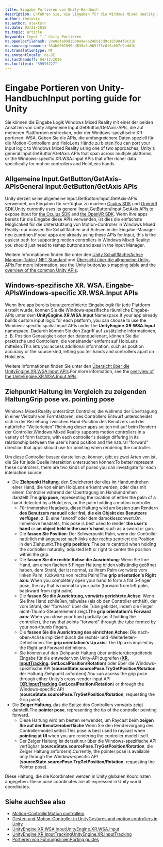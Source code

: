 ```yaml
---
title: Eingabe Portieren von Unity-Handbuch
description: Erfahren Sie, wie Eingaben für die Windows Mixed Reality in Unity behandelt.
author: thetuvix
ms.author: alexturn
ms.date: 03/21/2018
ms.topic: article
keywords: Input "," Unity Portieren
ms.openlocfilehash: 20e8efa09d20b0a9eaa246015d9c185884f9c216
ms.sourcegitcommit: 384b0087899cd835a3a965f75c6f6c607c9edd1b
ms.translationtype: MT
ms.contentlocale: de-DE
ms.lasthandoff: 04/12/2019
ms.locfileid: "59595727"
---
```

# <a name="input-porting-guide-for-unity"></a><span data-ttu-id="a1dce-104">Eingabe Portieren von Unity-Handbuch</span><span class="sxs-lookup"><span data-stu-id="a1dce-104">Input porting guide for Unity</span></span>

<span data-ttu-id="a1dce-105">Sie können die Eingabe Logik Windows Mixed Reality mit einer der beiden Ansätzen von Unity allgemeine Input.GetButton/GetAxis-APIs, die auf mehreren Plattformen erstrecken, oder der Windows-spezifische XR portieren. WSA. Geben Sie die APIs, die umfangreichere Daten speziell für die Motion-Controllern und HoloLens Hände zu bieten.</span><span class="sxs-lookup"><span data-stu-id="a1dce-105">You can port your input logic to Windows Mixed Reality using one of two approaches, Unity's general Input.GetButton/GetAxis APIs that span across multiple platforms, or the Windows-specific XR.WSA.Input APIs that offer richer data specifically for motion controllers and HoloLens hands.</span></span>

## <a name="general-inputgetbuttongetaxis-apis"></a><span data-ttu-id="a1dce-106">Allgemeine Input.GetButton/GetAxis-APIs</span><span class="sxs-lookup"><span data-stu-id="a1dce-106">General Input.GetButton/GetAxis APIs</span></span>

<span data-ttu-id="a1dce-107">Unity derzeit seine allgemeine Input.GetButton/Input.GetAxis-APIs verwendet, um Eingaben für verfügbar zu machen [Oculus SDK](https://docs.unity3d.com/Manual/OculusControllers.html) und [OpenVR SDK](https://docs.unity3d.com/Manual/OpenVRControllers.html).</span><span class="sxs-lookup"><span data-stu-id="a1dce-107">Unity currently uses its general Input.GetButton/Input.GetAxis APIs to expose input for [the Oculus SDK](https://docs.unity3d.com/Manual/OculusControllers.html) and [the OpenVR SDK](https://docs.unity3d.com/Manual/OpenVRControllers.html).</span></span> <span data-ttu-id="a1dce-108">Wenn Ihre apps bereits für die Eingabe diese APIs verwenden, ist dies die einfachste Möglichkeit für die Unterstützung von Motion-Controller in Windows Mixed Reality: nur müssen Sie Schaltflächen und Achsen in der Eingabe-Manager neu zuordnen.</span><span class="sxs-lookup"><span data-stu-id="a1dce-108">If your apps are already using these APIs for input, this is the easiest path for supporting motion controllers in Windows Mixed Reality: you should just need to remap buttons and axes in the Input Manager.</span></span>

<span data-ttu-id="a1dce-109">Weitere Informationen finden Sie unter den [Unity Schaltfläche/Achse Mapping Table (.NET Standard](gestures-and-motion-controllers-in-unity.md#unity-buttonaxis-mapping-table) und [Übersicht über die allgemeine Unity-APIs](gestures-and-motion-controllers-in-unity.md#common-unity-apis-inputgetbuttongetaxis).</span><span class="sxs-lookup"><span data-stu-id="a1dce-109">For more information, see the [Unity button/axis mapping table](gestures-and-motion-controllers-in-unity.md#unity-buttonaxis-mapping-table) and the [overview of the common Unity APIs](gestures-and-motion-controllers-in-unity.md#common-unity-apis-inputgetbuttongetaxis).</span></span>

## <a name="windows-specific-xrwsainput-apis"></a><span data-ttu-id="a1dce-110">Windows-spezifische XR. WSA. Eingabe-APIs</span><span class="sxs-lookup"><span data-stu-id="a1dce-110">Windows-specific XR.WSA.Input APIs</span></span>

<span data-ttu-id="a1dce-111">Wenn Ihre app bereits benutzerdefinierte Eingabelogik für jede Plattform erstellt wurde, können Sie die Windows-spezifische räumliche Eingabe-APIs unter dem **UnityEngine.XR.WSA.Input** Namespace.</span><span class="sxs-lookup"><span data-stu-id="a1dce-111">If your app already builds custom input logic for each platform, you can choose to use the Windows-specific spatial input APIs under the **UnityEngine.XR.WSA.Input** namespace.</span></span> <span data-ttu-id="a1dce-112">Dadurch können Sie den Zugriff auf zusätzliche Informationen, z. B. Position Genauigkeit oder der datenquellenart, können Sie die praktische und Controllern, die voneinander entfernt auf HoloLens mitteilen.</span><span class="sxs-lookup"><span data-stu-id="a1dce-112">This lets you access additional information, such as position accuracy or the source kind, letting you tell hands and controllers apart on HoloLens.</span></span>

<span data-ttu-id="a1dce-113">Weitere Informationen finden Sie unter den [Übersicht über die UnityEngine.XR.WSA.Input APIs](gestures-and-motion-controllers-in-unity.md#windows-specific-apis-xrwsainput).</span><span class="sxs-lookup"><span data-stu-id="a1dce-113">For more information, see the [overview of the UnityEngine.XR.WSA.Input APIs](gestures-and-motion-controllers-in-unity.md#windows-specific-apis-xrwsainput).</span></span>

## <a name="grip-pose-vs-pointing-pose"></a><span data-ttu-id="a1dce-114">Ziehpunkt Haltung im Vergleich zu zeigenden Haltung</span><span class="sxs-lookup"><span data-stu-id="a1dce-114">Grip pose vs. pointing pose</span></span>

<span data-ttu-id="a1dce-115">Windows Mixed Reality unterstützt Controller, die während der Übertragung in einer Vielzahl von Formfaktoren, des Controllers Entwurf unterscheidet sich in der Beziehung zwischen Hand-Position des Benutzers und der natürliche "Weiterleiten" Richtung dieser apps sollten mit auf beim Rendern der Controller.</span><span class="sxs-lookup"><span data-stu-id="a1dce-115">Windows Mixed Reality supports motion controllers in a variety of form factors, with each controller's design differing in its relationship between the user's hand position and the natural "forward" direction that apps should use for pointing when rendering the controller.</span></span>

<span data-ttu-id="a1dce-116">Um diese Controller besser darstellen zu können, gibt es zwei Arten von ist, die Sie für jede Quelle Interaktion untersuchen können:</span><span class="sxs-lookup"><span data-stu-id="a1dce-116">To better represent these controllers, there are two kinds of poses you can investigate for each interaction source:</span></span>

* <span data-ttu-id="a1dce-117">Die **Ziehpunkt Haltung**, den Speicherort der dies im Handumdrehen einer Hand, die von einem HoloLens erkannt werden, oder dies mit einem Controller während der Übertragung im Handumdrehen darstellt.</span><span class="sxs-lookup"><span data-stu-id="a1dce-117">The **grip pose**, representing the location of either the palm of a hand detected by a HoloLens, or the palm holding a motion controller.</span></span>
    * <span data-ttu-id="a1dce-118">Für immersive Headsets, diese Haltung wird am besten zum Rendern **des Benutzers manuell** oder **frei, die ein Objekt des Benutzers verfügen**, z. B. eine "sword" oder dem damoklesschwert.</span><span class="sxs-lookup"><span data-stu-id="a1dce-118">On immersive headsets, this pose is best used to render **the user's hand** or **an object held in the user's hand**, such as a sword or gun.</span></span>
    * <span data-ttu-id="a1dce-119">Die **fassen Sie Position**: Der Schwerpunkt Palm, wenn der Controller natürlich mit angepasst nach links oder rechts zentriert die Position in den Ziehpunkt.</span><span class="sxs-lookup"><span data-stu-id="a1dce-119">The **grip position**: The palm centroid when holding the controller naturally, adjusted left or right to center the position within the grip.</span></span>
    * <span data-ttu-id="a1dce-120">Die **fassen Sie die rechte Achse die Ausrichtung**: Wenn Sie Ihre Hand, um einen flachen 5 Finger Haltung bilden vollständig geöffnet haben, dem Strahl, der ist normal, zu Ihrem Palm (vorwärts vom linken Palm, rückwärts von rechts Palm)</span><span class="sxs-lookup"><span data-stu-id="a1dce-120">The **grip orientation's Right axis**: When you completely open your hand to form a flat 5-finger pose, the ray that is normal to your palm (forward from left palm, backward from right palm)</span></span>
    * <span data-ttu-id="a1dce-121">Die **fassen Sie die Ausrichtung, vorwärts gerichtete Achse**: Wenn Sie Ihre Hand schließen, teilweise (als ob den Controller enthält), der vom Strahl, der "forward" über die Tube gebildet, indem die Finger nicht-Thumb-Steuerelement zeigt.</span><span class="sxs-lookup"><span data-stu-id="a1dce-121">The **grip orientation's Forward axis**: When you close your hand partially (as if holding the controller), the ray that points "forward" through the tube formed by your non-thumb fingers.</span></span>
    * <span data-ttu-id="a1dce-122">Die **fassen Sie die Ausrichtung des einrichten Achse**: Die nach-oben-Achse impliziert durch die rechts- und -Weiterleiten-Definitionen.</span><span class="sxs-lookup"><span data-stu-id="a1dce-122">The **grip orientation's Up axis**: The Up axis implied by the Right and Forward definitions.</span></span>
    * <span data-ttu-id="a1dce-123">Sie können auf den Ziehpunkt Haltung über anbieterübergreifende Eingabe für die entweder von Unity-API zugreifen (**[XR. InputTracking](https://docs.unity3d.com/ScriptReference/XR.InputTracking.html). GetLocalPosition/Rotation**) oder über die Windows-spezifische API (**sourceState.sourcePose.TryGetPosition/Rotation**, der Haltung Ziehpunkt anfordern).</span><span class="sxs-lookup"><span data-stu-id="a1dce-123">You can access the grip pose through either Unity's cross-vendor input API (**[XR.InputTracking](https://docs.unity3d.com/ScriptReference/XR.InputTracking.html).GetLocalPosition/Rotation**) or through the Windows-specific API (**sourceState.sourcePose.TryGetPosition/Rotation**, requesting the Grip pose).</span></span>
* <span data-ttu-id="a1dce-124">Die **Zeiger Haltung**, das die Spitze des Controllers vorwärts zeigt darstellt.</span><span class="sxs-lookup"><span data-stu-id="a1dce-124">The **pointer pose**, representing the tip of the controller pointing forward.</span></span>
    * <span data-ttu-id="a1dce-125">Diese Haltung wird am besten verwendet, um Raycast beim **zeigen Sie auf der Benutzeroberfläche** Wenn Sie den Rendervorgang des Controllermodell selbst.</span><span class="sxs-lookup"><span data-stu-id="a1dce-125">This pose is best used to raycast when **pointing at UI** when you are rendering the controller model itself.</span></span>
    * <span data-ttu-id="a1dce-126">Der Zeiger Haltung ist derzeit nur über die Windows-spezifische API verfügbar (**sourceState.sourcePose.TryGetPosition/Rotation**, die Zeiger Haltung anfordern).</span><span class="sxs-lookup"><span data-stu-id="a1dce-126">Currently, the pointer pose is available only through the Windows-specific API (**sourceState.sourcePose.TryGetPosition/Rotation**, requesting the Pointer pose).</span></span>

<span data-ttu-id="a1dce-127">Diese Haltung, die die Koordinaten werden in Unity globalen Koordinaten angegeben.</span><span class="sxs-lookup"><span data-stu-id="a1dce-127">These pose coordinates are all expressed in Unity world coordinates.</span></span>

## <a name="see-also"></a><span data-ttu-id="a1dce-128">Siehe auch</span><span class="sxs-lookup"><span data-stu-id="a1dce-128">See also</span></span>
* [<span data-ttu-id="a1dce-129">Motion-Controller</span><span class="sxs-lookup"><span data-stu-id="a1dce-129">Motion controllers</span></span>](motion-controllers.md)
* [<span data-ttu-id="a1dce-130">Gesten und Motion-Controller in Unity</span><span class="sxs-lookup"><span data-stu-id="a1dce-130">Gestures and motion controllers in Unity</span></span>](gestures-and-motion-controllers-in-unity.md)
* [<span data-ttu-id="a1dce-131">UnityEngine.XR.WSA.Input</span><span class="sxs-lookup"><span data-stu-id="a1dce-131">UnityEngine.XR.WSA.Input</span></span>](https://docs.unity3d.com/ScriptReference/XR.WSA.Input.InteractionManager.html)
* [<span data-ttu-id="a1dce-132">UnityEngine.XR.InputTracking</span><span class="sxs-lookup"><span data-stu-id="a1dce-132">UnityEngine.XR.InputTracking</span></span>](https://docs.unity3d.com/ScriptReference/XR.InputTracking.html)
* [<span data-ttu-id="a1dce-133">Portieren von Führungslinien</span><span class="sxs-lookup"><span data-stu-id="a1dce-133">Porting guides</span></span>](porting-guides.md)
